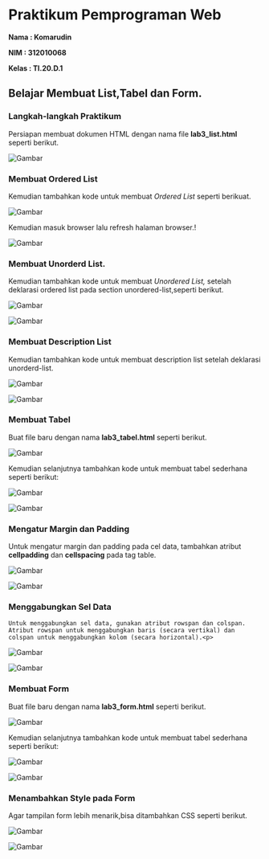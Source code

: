 # Praktikum Pemprograman Web
<b>Nama    : Komarudin<p>
NIM     : 312010068<p>
Kelas   : TI.20.D.1</b><p>
## Belajar Membuat List,Tabel dan Form.
### Langkah-langkah Praktikum
Persiapan membuat dokumen HTML dengan nama file <b>lab3_list.html</b> seperti berikut.<p>
![Gambar](Css1.png)<p>
### Membuat Ordered List<p>
  Kemudian tambahkan kode untuk membuat <i>Ordered List</i> seperti berikuat.<p>
![Gambar](Css1.0.png)<p>
 Kemudian masuk browser lalu refresh halaman browser.!<p>
![Gambar](Ss1.png)
 ### Membuat Unorderd List.<p>
   Kemudian tambahkan kode untuk membuat <i> Unordered List,</i> setelah deklarasi ordered list pada section unordered-list,seperti berikut.<p>
 ![Gambar](Css2.png)<p>
 ![Gambar](Ss2.png)<p>
 ### Membuat Description List<p>
   Kemudian tambahkan kode untuk membuat description list setelah deklarasi unorderd-list.<p>
 ![Gambar](Css3.png)<p>
 ![Gambar](Ss3.png)<p>
 ### Membuat Tabel<p>
 Buat file baru dengan nama <b>lab3_tabel.html</b> seperti berikut.<p>
 ![Gambar](Css4.png)<p>
  Kemudian selanjutnya tambahkan kode untuk membuat tabel sederhana seperti berikut:<p>
 ![Gambar](Css4.0.png)<p>
 ![Gambar](Ss4.png)<p>
  ### Mengatur Margin dan Padding
   Untuk mengatur margin dan padding pada cel data, tambahkan atribut <b>cellpadding</b> dan <b>cellspacing</b> pada tag table.<p>
  ![Gambar](Css5.png)<p>
  ![Gambar](Ss5.png)<p>
  ### Menggabungkan Sel Data<p>
    Untuk menggabungkan sel data, gunakan atribut rowspan dan colspan. Atribut rowspan untuk menggabungkan baris (secara vertikal) dan colspan untuk menggabungkan kolom (secara horizontal).<p>
   ![Gambar](Css6.png)<p>
   ![Gambar](Ss6.png)<p>
  ### Membuat Form<p>
Buat file baru dengan nama <b>lab3_form.html</b> seperti berikut.<p>
   ![Gambar](Css7.png)<p> 
Kemudian selanjutnya tambahkan kode untuk membuat tabel sederhana seperti berikut:<p>
   ![Gambar](Css7.0.png)<p>
   ![Gambar](Ss7.png)<p>
  ### Menambahkan Style pada Form<p>
 Agar tampilan form lebih menarik,bisa ditambahkan CSS seperti berikut.<p>
   ![Gambar](Css8.png)<p>
   ![Gambar](Ss8.png)<p>
